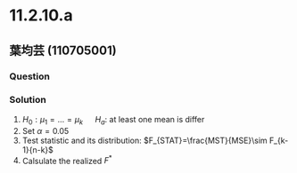 # 11.2.10.a
## 葉均芸 (110705001) 

### Question

### Solution
1. $H_0:\mu_1=…=\mu_k$ &emsp; $H_a:$ at least one mean is differ
2. Set  $\alpha=0.05$
3. Test statistic and its distribution: $F_{STAT}=\frac{MST}{MSE}\sim F_{k-1}{n-k}$
4. Calsulate the realized $F^*$
